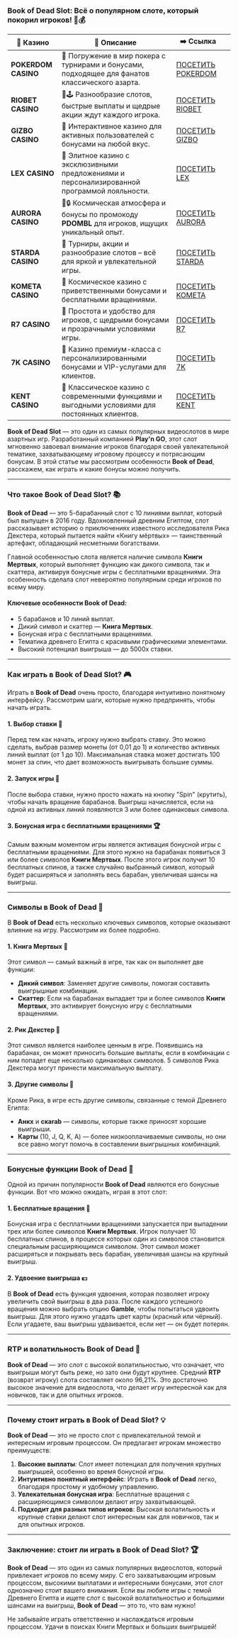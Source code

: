 ### Book of Dead Slot: Всё о популярном слоте, который покорил игроков! 📖💰
| 🎰 Казино           | 📜 Описание                                                                                       | ➡️ Ссылка                                                                                          |   |
| ------------------- | ------------------------------------------------------------------------------------------------- | -------------------------------------------------------------------------------------------------- | - |
| **POKERDOM CASINO** | 🎲 Погружение в мир покера с турнирами и бонусами, подходящее для фанатов классического азарта.   | [ПОСЕТИТЬ POKERDOM](https://brandplay.link/FwVc4f)                                                 |   |
| **RIOBET CASINO**   | 🌟🕹️ Разнообразие слотов, быстрые выплаты и щедрые акции ждут каждого игрока.                    | [ПОСЕТИТЬ RIOBET](https://brandplay.link/TnjsxFvH)                                                 |   |
| **GIZBO CASINO**    | 🚀 Интерактивное казино для активных пользователей с бонусами на любой вкус.                      | [ПОСЕТИТЬ GIZBO](https://brandplay.link/rvzLrVLp)                                                  |   |
| **LEX CASINO**      | 🎰 Элитное казино с эксклюзивными предложениями и персонализированной программой лояльности.      | [ПОСЕТИТЬ LEX](https://brandplay.link/VMqNXPFs)                                                    |   |
| **AURORA CASINO**   | 🌌🔒 Космическая атмосфера и бонусы по промокоду **PDOMBL** для игроков, ищущих уникальный опыт. | [ПОСЕТИТЬ AURORA](https://10trafic-stat2.com/click/668546556bcc6313411604bc/6766/13031/subaccount) |   |
| **STARDA CASINO**   | 🌠 Турниры, акции и разнообразие слотов – всё для яркой и увлекательной игры.                     | [ПОСЕТИТЬ STARDA](https://brandplay.link/HDcDrxLk)                                                 |   |
| **KOMETA CASINO**   | 💫 Космическое казино с приветственными бонусами и бесплатными вращениями.                        | [ПОСЕТИТЬ KOMETA](https://brandplay.link/jHzFFYGv)                                                 |   |
| **R7 CASINO**       | 🎯 Простота и удобство для игроков, с щедрыми бонусами и прозрачными условиями игры.              | [ПОСЕТИТЬ R7](https://brandplay.link/dByFXP7h)                                                     |   |
| **7K CASINO**       | 💎 Казино премиум-класса с персонализированными бонусами и VIP-услугами для клиентов.             | [ПОСЕТИТЬ 7K](https://brandplay.link/dd46bNgD)                                                     |   |
| **KENT CASINO**     | 🎲 Классическое казино с современными функциями и выгодными условиями для постоянных клиентов.    | [ПОСЕТИТЬ KENT](https://brandplay.link/XRH1g6Vb)                                                   

**Book of Dead Slot** — это один из самых популярных видеослотов в мире азартных игр. Разработанный компанией **Play'n GO**, этот слот мгновенно завоевал внимание игроков благодаря своей увлекательной тематике, захватывающему игровому процессу и потрясающим бонусам. В этой статье мы рассмотрим особенности **Book of Dead**, расскажем, как играть и какие бонусы можно получить.

***

### Что такое **Book of Dead Slot**? 📚

**Book of Dead** — это 5-барабанный слот с 10 линиями выплат, который был выпущен в 2016 году. Вдохновленный древним Египтом, слот рассказывает историю о приключениях известного исследователя Рика Декстера, который пытается найти «Книгу мёртвых» — таинственный артефакт, обладающий несметными богатствами.

Главной особенностью слота является наличие символа **Книги Мертвых**, который выполняет функцию как дикого символа, так и скаттера, активируя бонусные игры с бесплатными вращениями. Эта особенность сделала слот невероятно популярным среди игроков по всему миру.

#### Ключевые особенности **Book of Dead**:

* 5 барабанов и 10 линий выплат.
* Дикий символ и скаттер — **Книга Мертвых**.
* Бонусная игра с бесплатными вращениями.
* Тематика древнего Египта с красивыми графическими элементами.
* Высокий потенциал выигрыша — до 5000x ставки.

***

### Как играть в **Book of Dead Slot**? 🎮

Играть в **Book of Dead** очень просто, благодаря интуитивно понятному интерфейсу. Рассмотрим шаги, которые нужно предпринять, чтобы начать играть.

#### 1. Выбор ставки 💸

Перед тем как начать, игроку нужно выбрать ставку. Это можно сделать, выбрав размер монеты (от 0,01 до 1) и количество активных линий выплат (от 1 до 10). Максимальная ставка может достигать 100 монет за спин, что дает возможность выигрывать большие суммы.

#### 2. Запуск игры 🔄

После выбора ставки, нужно просто нажать на кнопку "Spin" (крутить), чтобы начать вращение барабанов. Выигрыш начисляется, если на одной из активных линий появляются 3 или более одинаковых символа.

#### 3. Бонусная игра с бесплатными вращениями 🏆

Самым важным моментом игры является активация бонусной игры с бесплатными вращениями. Для этого нужно на барабанах появиться 3 или более символов **Книги Мертвых**. После этого игрок получит 10 бесплатных спинов, а также случайно выбранный символ, который будет расширяться и заполнять весь барабан, увеличивая шансы на выигрыш.

***

### Символы в **Book of Dead** 🎰

В **Book of Dead** есть несколько ключевых символов, которые оказывают влияние на игру. Рассмотрим их более подробно.

#### 1. **Книга Мертвых** 📖

Этот символ — самый важный в игре, так как он выполняет две функции:

* **Дикий символ**: Заменяет другие символы, помогая составить выигрышные комбинации.
* **Скаттер**: Если на барабанах выпадает три и более символов **Книги Мертвых**, это активирует бонусную игру с бесплатными вращениями.

#### 2. **Рик Декстер** 🎩

Этот символ является наиболее ценным в игре. Появившись на барабанах, он может приносить большие выплаты, если в комбинации с ним попадет еще несколько одинаковых символов. 5 символов Рика Декстера могут принести максимальную выплату.

#### 3. **Другие символы** 🔮

Кроме Рика, в игре есть другие символы, связанные с темой Древнего Египта:

* **Анкх** и **скarab** — символы, которые также приносят хорошие выигрыши.
* **Карты** (10, J, Q, K, A) — более низкооплачиваемые символы, но они все равно могут помочь в составлении выигрышных комбинаций.

***

### Бонусные функции **Book of Dead** 🎁

Одной из причин популярности **Book of Dead** являются его бонусные функции. Вот что можно ожидать, играя в этот слот:

#### 1. **Бесплатные вращения** 🎰

Бонусная игра с бесплатными вращениями запускается при выпадении трех или более символов **Книги Мертвых**. Игрок получает 10 бесплатных спинов, в процессе которых один из символов становится специальным расширяющимся символом. Этот символ может расширяться и покрывать весь барабан, увеличивая шансы на крупный выигрыш.

#### 2. **Удвоение выигрыша** 💵

В **Book of Dead** есть функция удвоения, которая позволяет игроку увеличить свой выигрыш в два раза. После каждого успешного вращения можно выбрать опцию **Gamble**, чтобы попытаться удвоить выигрыш. Для этого нужно угадать цвет карты (красный или чёрный). Если угадаете, ваш выигрыш удваивается, если нет — он будет потерян.

***

### RTP и волатильность **Book of Dead** 🎲

**Book of Dead** — это слот с высокой волатильностью, что означает, что выигрыши могут быть реже, но зато они будут крупнее. Средний **RTP** (возврат игроку) слота составляет около 96,21%. Это достаточно высокое значение для видеослота, что делает игру интересной как для новичков, так и для опытных игроков.

***

### Почему стоит играть в **Book of Dead Slot**? 💡

**Book of Dead** — это не просто слот с привлекательной темой и интересным игровым процессом. Он предлагает игрокам множество преимуществ:

1. **Высокие выплаты**: Слот имеет потенциал для получения крупных выигрышей, особенно во время бонусной игры.
2. **Интуитивно понятный интерфейс**: Играть в **Book of Dead** легко, благодаря простому и удобному управлению.
3. **Увлекательная бонусная игра**: Бесплатные вращения с расширяющимся символом делают игру захватывающей.
4. **Подходит для разных типов игроков**: Высокая волатильность и крупные ставки делают слот интересным как для новичков, так и для опытных игроков.

***

### Заключение: стоит ли играть в **Book of Dead Slot**? 🏆

**Book of Dead** — это один из самых популярных видеослотов, который привлекает игроков по всему миру. С его захватывающим игровым процессом, высокими выплатами и интересными бонусами, этот слот однозначно стоит вашего внимания. Если вы любите игры с темой Древнего Египта и ищете слот с высокой волатильностью и большими шансами на выигрыш, **Book of Dead** — это то, что вам нужно!

Не забывайте играть ответственно и наслаждаться игровым процессом. Удачи в поисках Книги Мертвых и больших выигрышей!
